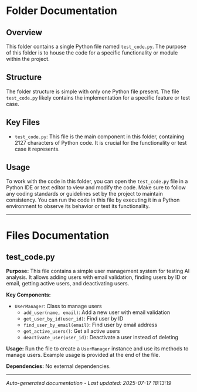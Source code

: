 # Folder Documentation

## Overview
This folder contains a single Python file named `test_code.py`. The purpose of this folder is to house the code for a specific functionality or module within the project.

## Structure
The folder structure is simple with only one Python file present. The file `test_code.py` likely contains the implementation for a specific feature or test case.

## Key Files
- `test_code.py`: This file is the main component in this folder, containing 2127 characters of Python code. It is crucial for the functionality or test case it represents.

## Usage
To work with the code in this folder, you can open the `test_code.py` file in a Python IDE or text editor to view and modify the code. Make sure to follow any coding standards or guidelines set by the project to maintain consistency. You can run the code in this file by executing it in a Python environment to observe its behavior or test its functionality.

---

# Files Documentation

## test_code.py

**Purpose:** This file contains a simple user management system for testing AI analysis. It allows adding users with email validation, finding users by ID or email, getting active users, and deactivating users.

**Key Components:**
- `UserManager`: Class to manage users
  - `add_user(name, email)`: Add a new user with email validation
  - `get_user_by_id(user_id)`: Find user by ID
  - `find_user_by_email(email)`: Find user by email address
  - `get_active_users()`: Get all active users
  - `deactivate_user(user_id)`: Deactivate a user instead of deleting

**Usage:** Run the file to create a `UserManager` instance and use its methods to manage users. Example usage is provided at the end of the file.

**Dependencies:** No external dependencies.

---
*Auto-generated documentation - Last updated: 2025-07-17 18:13:19*
